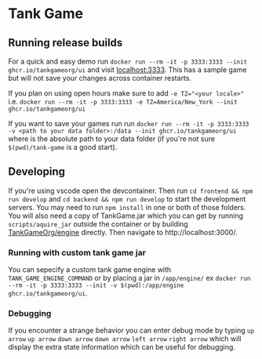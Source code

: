 # Tank Game

## Running release builds

For a quick and easy demo run `docker run --rm -it -p 3333:3333 --init ghcr.io/tankgameorg/ui` and visit [localhost:3333](http://localhost:3333/).  This has a sample game but will not save your changes across container restarts.

If you plan on using open hours make sure to add `-e TZ="<your locale>"` i.e. `docker run --rm -it -p 3333:3333 -e TZ=America/New_York --init ghcr.io/tankgameorg/ui`

If you want to save your games run run `docker run --rm -it -p 3333:3333 -v <path to your data folder>:/data --init ghcr.io/tankgameorg/ui` where <path to your data folder> is the absolute path to your data folder (if you're not sure `$(pwd)/tank-game` is a good start).

## Developing

If you're using vscode open the devcontainer.  Then run `cd frontend && npm run develop` and `cd backend && npm run develop` to start the development servers.  You may need to run `npm install` in one or both of those folders.  You will also need a copy of TankGame.jar which you can get by running `scripts/aquire_jar` outside the container or by building [TankGameOrg/engine](https://github.com/TankGameOrg/engine) directly.  Then navigate to http://localhost:3000/.

### Running with custom tank game jar

You can sepecify a custom tank game engine with `TANK_GAME_ENGINE_COMMAND` or by placing a jar in `/app/engine/` ex `docker run --rm -it -p 3333:3333 --init -v $(pwd):/app/engine ghcr.io/tankgameorg/ui`.

### Debugging

If you encounter a strange behavior you can enter debug mode by typing `up arrow` `up arrow` `down arrow` `down arrow` `left arrow` `right arrow` which will display the extra state information which can be useful for debugging.
